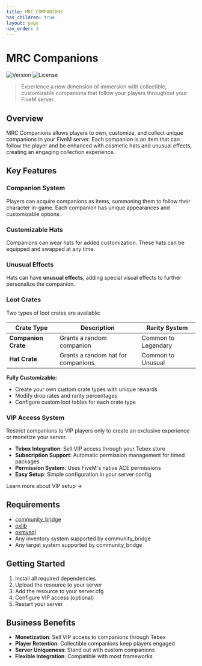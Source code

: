 ```yaml
---
title: MRC COMPANIONS
has_children: true
layout: page
nav_order: 3
---
```


# MRC Companions

![Version](https://img.shields.io/badge/Version-1.0.0-blue)
![License](https://img.shields.io/badge/License-Commercial-green)

> Experience a new dimension of immersion with collectible, customizable companions that follow your players throughout your FiveM server.

## Overview

MRC Companions allows players to own, customize, and collect unique companions in your FiveM server. Each companion is an item that can follow the player and be enhanced with cosmetic hats and unusual effects, creating an engaging collection experience.

## Key Features

### Companion System

Players can acquire companions as items, summoning them to follow their character in-game. Each companion has unique appearances and customizable options.

### Customizable Hats

Companions can wear hats for added customization. These hats can be equipped and swapped at any time.

### Unusual Effects

Hats can have **unusual effects**, adding special visual effects to further personalize the companion.

### Loot Crates

Two types of loot crates are available:

| Crate Type | Description | Rarity System |
|------------|-------------|---------------|
| **Companion Crate** | Grants a random companion | Common to Legendary |
| **Hat Crate** | Grants a random hat for companions | Common to Unusual |

**Fully Customizable:**
- Create your own custom crate types with unique rewards
- Modify drop rates and rarity percentages
- Configure custom loot tables for each crate type

### VIP Access System

Restrict companions to VIP players only to create an exclusive experience or monetize your server.

- **Tebex Integration**: Sell VIP access through your Tebex store
- **Subscription Support**: Automatic permission management for timed packages
- **Permission System**: Uses FiveM's native ACE permissions
- **Easy Setup**: Simple configuration in your server config

Learn more about VIP setup →

## Requirements

- [community_bridge](https://github.com/The-Order-Of-The-Sacred-Framework/community_bridge/tree/dev)
- [oxlib](https://github.com/overextended/ox_lib/releases/download/v3.30.5/ox_lib.zip)
- [oxmysql](https://github.com/overextended/oxmysql/releases/download/v2.13.0/oxmysql.zip)
- Any inventory system supported by community_bridge
- Any target system supported by community_bridge

## Getting Started

1. Install all required dependencies
2. Upload the resource to your server
3. Add the resource to your server.cfg
4. Configure VIP access (optional)
5. Restart your server

## Business Benefits

- **Monetization**: Sell VIP access to companions through Tebex
- **Player Retention**: Collectible companions keep players engaged
- **Server Uniqueness**: Stand out with custom companions
- **Flexible Integration**: Compatible with most frameworks